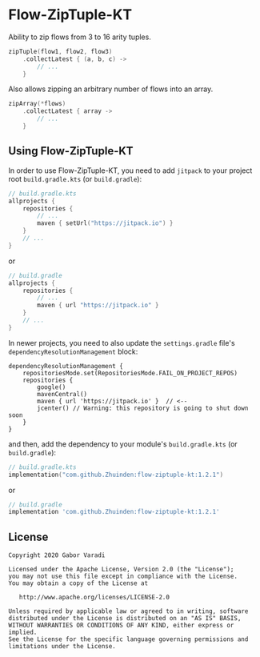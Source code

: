 # Flow-ZipTuple-KT

Ability to zip flows from 3 to 16 arity tuples.

``` kotlin
zipTuple(flow1, flow2, flow3)
    .collectLatest { (a, b, c) ->
        // ...
    }
```

Also allows zipping an arbitrary number of flows into an array.

``` kotlin
zipArray(*flows)
    .collectLatest { array ->
        // ...
    }
```

## Using Flow-ZipTuple-KT

In order to use Flow-ZipTuple-KT, you need to add `jitpack` to your project root `build.gradle.kts`
(or `build.gradle`):

``` kotlin
// build.gradle.kts
allprojects {
    repositories {
        // ...
        maven { setUrl("https://jitpack.io") }
    }
    // ...
}
```

or

``` groovy
// build.gradle
allprojects {
    repositories {
        // ...
        maven { url "https://jitpack.io" }
    }
    // ...
}
```

In newer projects, you need to also update the `settings.gradle` file's `dependencyResolutionManagement` block:

```
dependencyResolutionManagement {
    repositoriesMode.set(RepositoriesMode.FAIL_ON_PROJECT_REPOS)
    repositories {
        google()
        mavenCentral()
        maven { url 'https://jitpack.io' }  // <--
        jcenter() // Warning: this repository is going to shut down soon
    }
}
```


and then, add the dependency to your module's `build.gradle.kts` (or `build.gradle`):

``` kotlin
// build.gradle.kts
implementation("com.github.Zhuinden:flow-ziptuple-kt:1.2.1")
```

or

``` groovy
// build.gradle
implementation 'com.github.Zhuinden:flow-ziptuple-kt:1.2.1'
```

## License

    Copyright 2020 Gabor Varadi

    Licensed under the Apache License, Version 2.0 (the "License");
    you may not use this file except in compliance with the License.
    You may obtain a copy of the License at

       http://www.apache.org/licenses/LICENSE-2.0

    Unless required by applicable law or agreed to in writing, software
    distributed under the License is distributed on an "AS IS" BASIS,
    WITHOUT WARRANTIES OR CONDITIONS OF ANY KIND, either express or implied.
    See the License for the specific language governing permissions and
    limitations under the License.
